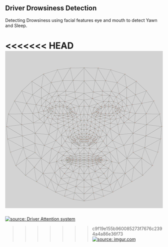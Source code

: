 ## Driver Drowsiness Detection
Detecting Drowsiness using facial features eye and mouth to detect Yawn and Sleep.

<<<<<<< HEAD
<a href="Driver_Attention_System/MediaPipe_Landmarks.jpg"><img src="Driver_Attention_System/MediaPipe_Landmarks.jpg" title="source: Driver_Attention_System" /></a>
=======
<a href="MediaPipe_Landmarks.jpg"><img src="MediaPipe_Landmarks.jpg" title="source: Driver Attention system" /></a>
>>>>>>> c9f19e155b960085273f7676c2394a4a86e36f73
<a href="https://imgur.com/9zjrMBg"><img src="https://imgur.com/9zjrMBg.png" title="source: imgur.com" /></a>
